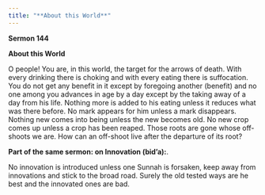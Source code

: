 ```yaml
---
title: "**About this World**" 
---
```

**Sermon 144**

**About this World**

<a id="page559"></a>O people\! You are, in this world, the target for the arrows of death\. With every drinking there is choking and with every eating there is suffocation\. You do not get any benefit in it except by foregoing another \(benefit\) and no one among you advances in age by a day except by the taking away of a day from his life\. Nothing more is added to his eating unless it reduces what was there before\. No mark appears for him unless a mark disappears\. Nothing new comes into being unless the new becomes old\. No new crop comes up unless a crop has been reaped\. Those roots are gone whose off\-shoots we are\. How can an off\-shoot live after the departure of its root?

**Part of the same sermon: on Innovation \(bid’a\):**\.

No innovation is introduced unless one Sunnah is forsaken, keep away from innovations and stick to the broad road\. Surely the old tested ways are he best and the innovated ones are bad\.

